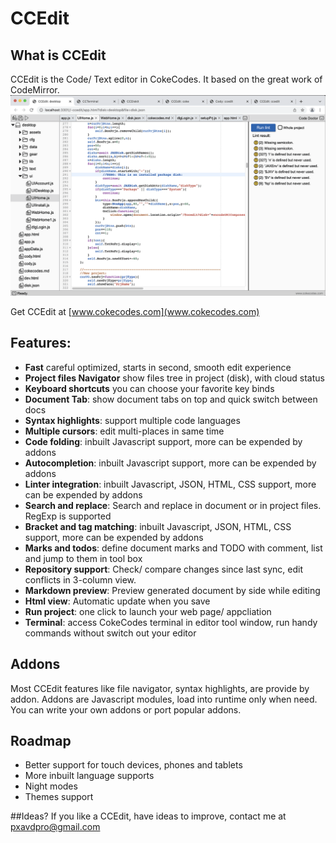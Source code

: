 # CCEdit
## What is CCEdit 
CCEdit is the Code/ Text editor in CokeCodes. It based on the great work of CodeMirror.
![ui](git/ui_01.png)

Get CCEdit at [www.cokecodes.com](www.cokecodes.com)

## Features:
- **Fast** careful optimized, starts in second, smooth edit experience 
- **Project files Navigator** show files tree in project (disk), with cloud status
- **Keyboard shortcuts** you can choose your favorite key binds  
- **Document Tab**: show document tabs on top and quick switch between docs
- **Syntax highlights**: support multiple code languages 
- **Multiple cursors**: edit multi-places in same time
- **Code folding**: inbuilt Javascript support, more can be expended by addons
- **Autocompletion**: inbuilt Javascript support, more can be expended by addons  
- **Linter integration**: inbuilt Javascript, JSON, HTML, CSS support,  more can be expended by addons
- **Search and replace**: Search and replace in document or in project files. RegExp is supported
- **Bracket and tag matching**: inbuilt Javascript, JSON, HTML, CSS support, more can be expended by addons
- **Marks and todos**: define document marks and TODO with comment, list and jump to them in tool box
- **Repository support**: Check/ compare changes since last sync, edit conflicts in 3-column view.
- **Markdown preview**: Preview generated document by side while editing
- **Html view**: Automatic update when you save
- **Run project**: one click to launch your web page/ appcliation
- **Terminal**: access CokeCodes terminal in editor tool window, run handy commands without switch out your editor 

## Addons
Most CCEdit features like file navigator, syntax highlights, are provide by addon. Addons are Javascript modules, load into runtime only when need. You can write your own addons or port popular addons.

## Roadmap
- Better support for touch devices, phones and tablets  
- More inbuilt language supports  
- Night modes  
- Themes support 

##Ideas?
If you like a CCEdit, have ideas to improve, contact me at pxavdpro@gmail.com